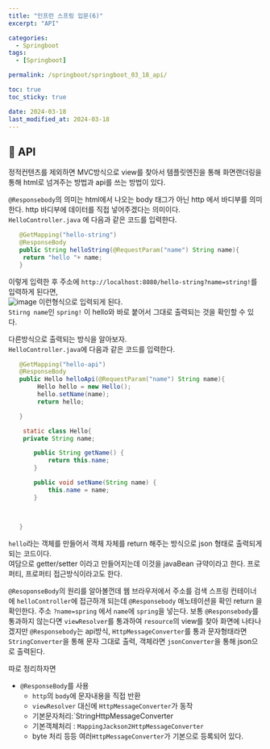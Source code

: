 ```yaml
---
title: "인프런 스프링 입문(6)"
excerpt: "API"

categories:
  - Springboot
tags:
  - [Springboot]

permalink: /springboot/springboot_03_18_api/

toc: true
toc_sticky: true

date: 2024-03-18
last_modified_at: 2024-03-18
---
```


## 🦥 API

정적컨텐츠를 제외하면 MVC방식으로 view를 찾아서 템플릿엔진을 통해 화면랜더링을 통해 html로 넘겨주는 방법과 api를 쓰는 방법이 있다.  

`@Responsebody`의 의미는 html에서 나오는 body 태그가 아닌 http 에서 바디부를 의미한다. http 바디부에 데이터를 직접 넣어주겠다는 의미이다.  
`HelloController.java` 에 다음과 같은 코드를 입력한다.
```java
   @GetMapping("hello-string")
   @ResponseBody
   public String helloString(@RequestParam("name") String name){
    return "hello "+ name;
   }
```
이렇게 입력한 후 주소에 `http://localhost:8080/hello-string?name=string!`를 입력하게 된다면,  
![image](https://github.com/garusitell/utterances/assets/45359953/eb950de4-50ce-4f23-b097-46d22f0a3786)
이런형식으로 입력되게 된다.  
`Stirng name`인 `spring!` 이 hello와 바로 붙어서 그대로 출력되는 것을 확인할 수 있다.  

다른방식으로 출력되는 방식을 알아보자.  
`HelloController.java`에 다음과 같은 코드를 입력한다.  
```java
   @GetMapping("hello-api")
   @ResponseBody
   public Hello helloApi(@RequestParam("name") String name){
        Hello hello = new Hello();
        hello.setName(name);
        return hello;

   }

    static class Hello{
    private String name;

       public String getName() {
           return this.name;
       }

       public void setName(String name) {
           this.name = name;
       }

      
    
   }
```
`hello`라는 객체를 만들어서 객체 자체를 return 해주는 방식으로 json 형태로 출력되게 되는 코드이다.  
여담으로 getter/setter 이라고 만들어지는데 이것을 javaBean 규약이라고 한다. 프로퍼티, 프로퍼티 접근방식이라고도 한다.  

`@ResoponseBody`의 원리를 알아볼껀데 웹 브라우저에서 주소를 검색 스프링 컨테이너에 `helloController`에 접근하개 되는데 `@Responsebody` 애노테이션을 확인 return 을 확인한다. 주소 `?name=spring` 에서 `name`에 `spring`을 넣는다. 보통 `@Responsebody`를 통과하지 않는다면 `viewResolver`를 통과하여 `resource`의 view를 찾아 화면에 나타나겠지만 `@Responsebody`는 api방식, `HttpMessageConverter`를 통과 문자형태라면 `StringConverter`을 통해 문자 그대로 출력, 객체라면 `jsonConverter`을 통해 json으로 출력된다.

따로 정리하자면 

- `@ResponseBody`를 사용
  - `http`의 `body`에 문자내용을 직접 반환
  - `viewResolver` 대신에 `HttpMessageConverter`가 동작
  - 기본문자처리:`StringHttpMessageConverter
  - 기본객체처리 : `MappingJackson2HttpMessageConverter` 
  - byte 처리 등등 여러`HttpMessageConverter`가 기본으로 등록되어 있다.

